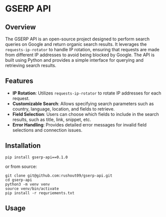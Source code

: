 
# GSERP API

## Overview

The GSERP API is an open-source project designed to perform search queries on Google and return organic search results. It leverages the `requests-ip-rotator` to handle IP rotation, ensuring that requests are made from different IP addresses to avoid being blocked by Google. The API is built using Python and provides a simple interface for querying and retrieving search results.

## Features

- **IP Rotation**: Utilizes `requests-ip-rotator` to rotate IP addresses for each request.
- **Customizable Search**: Allows specifying search parameters such as country, language, location, and fields to retrieve.
- **Field Selection**: Users can choose which fields to include in the search results, such as title, link, snippet, etc.
- **Error Handling**: Provides detailed error messages for invalid field selections and connection issues.

## Installation

```
pip install gserp-api==0.1.0
```

or from source:

```
git clone git@github.com:rushout09/gserp-api.git
cd gserp-api
python3 -m venv venv
source venv/bin/activate
pip install -r requriements.txt
```

## Usage


